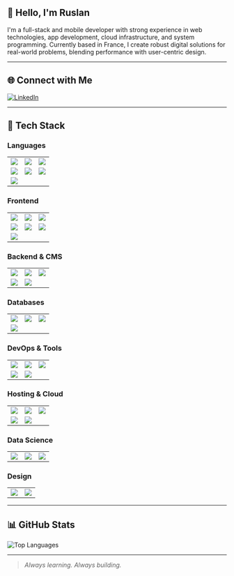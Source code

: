 ## 👋 Hello, I'm Ruslan

I'm a full-stack and mobile developer with strong experience in web technologies, app development, cloud infrastructure, and system programming. Currently based in France, I create robust digital solutions for real-world problems, blending performance with user-centric design.

---

## 🌐 Connect with Me
[![LinkedIn](https://img.shields.io/badge/-LinkedIn-%230077B5?style=flat-square&logo=linkedin&logoColor=white)](https://linkedin.com/in/ruslan-reshetnikov)

---

## 🧰 Tech Stack

### Languages
<table>
  <tr>
    <td><img src="https://img.shields.io/badge/C-%2300599C?style=flat-square&logo=c&logoColor=white" /></td>
    <td><img src="https://img.shields.io/badge/C++-%2300599C?style=flat-square&logo=c%2B%2B&logoColor=white" /></td>
    <td><img src="https://img.shields.io/badge/Python-%233776AB?style=flat-square&logo=python&logoColor=white" /></td>
  </tr>
  <tr>
    <td><img src="https://img.shields.io/badge/JavaScript-%23F7DF1E?style=flat-square&logo=javascript&logoColor=black" /></td>
    <td><img src="https://img.shields.io/badge/TypeScript-%23007ACC?style=flat-square&logo=typescript&logoColor=white" /></td>
    <td><img src="https://img.shields.io/badge/PHP-%23777BB4?style=flat-square&logo=php&logoColor=white" /></td>
  </tr>
  <tr>
    <td><img src="https://img.shields.io/badge/Dart-%230175C2?style=flat-square&logo=dart&logoColor=white" /></td>
  </tr>
</table>

### Frontend
<table>
  <tr>
    <td><img src="https://img.shields.io/badge/React-%2320232a?style=flat-square&logo=react&logoColor=%2361DAFB" /></td>
    <td><img src="https://img.shields.io/badge/React_Native-%2320232a?style=flat-square&logo=react&logoColor=%2361DAFB" /></td>
    <td><img src="https://img.shields.io/badge/Vue.js-%234FC08D?style=flat-square&logo=vuedotjs&logoColor=white" /></td>
  </tr>
  <tr>
    <td><img src="https://img.shields.io/badge/Next.js-black?style=flat-square&logo=next.js&logoColor=white" /></td>
    <td><img src="https://img.shields.io/badge/Nuxt.js-%2300C58E?style=flat-square&logo=nuxt.js&logoColor=white" /></td>
    <td><img src="https://img.shields.io/badge/Flutter-%2302569B?style=flat-square&logo=flutter&logoColor=white" /></td>
  </tr>
  <tr>
    <td><img src="https://img.shields.io/badge/Bootstrap-%238511FA?style=flat-square&logo=bootstrap&logoColor=white" /></td>
  </tr>
</table>

### Backend & CMS
<table>
  <tr>
    <td><img src="https://img.shields.io/badge/Node.js-%23339933?style=flat-square&logo=node.js&logoColor=white" /></td>
    <td><img src="https://img.shields.io/badge/Express-%23404d59?style=flat-square&logo=express&logoColor=white" /></td>
    <td><img src="https://img.shields.io/badge/Symfony-%23000000?style=flat-square&logo=symfony&logoColor=white" /></td>
  </tr>
  <tr>
    <td><img src="https://img.shields.io/badge/Drupal-%230678BE?style=flat-square&logo=drupal&logoColor=white" /></td>
    <td><img src="https://img.shields.io/badge/Joomla-%235091CD?style=flat-square&logo=joomla&logoColor=white" /></td>
  </tr>
</table>

### Databases
<table>
  <tr>
    <td><img src="https://img.shields.io/badge/MySQL-%234479A1?style=flat-square&logo=mysql&logoColor=white" /></td>
    <td><img src="https://img.shields.io/badge/PostgreSQL-%23316192?style=flat-square&logo=postgresql&logoColor=white" /></td>
    <td><img src="https://img.shields.io/badge/SQLite-%2307405e?style=flat-square&logo=sqlite&logoColor=white" /></td>
  </tr>
  <tr>
    <td><img src="https://img.shields.io/badge/MariaDB-%23003545?style=flat-square&logo=mariadb&logoColor=white" /></td>
  </tr>
</table>

### DevOps & Tools
<table>
  <tr>
    <td><img src="https://img.shields.io/badge/Git-%23F05033?style=flat-square&logo=git&logoColor=white" /></td>
    <td><img src="https://img.shields.io/badge/GitHub-%23121011?style=flat-square&logo=github&logoColor=white" /></td>
    <td><img src="https://img.shields.io/badge/GitLab-%23181717?style=flat-square&logo=gitlab&logoColor=white" /></td>
  </tr>
  <tr>
    <td><img src="https://img.shields.io/badge/Docker-%230db7ed?style=flat-square&logo=docker&logoColor=white" /></td>
    <td><img src="https://img.shields.io/badge/Postman-%23FF6C37?style=flat-square&logo=postman&logoColor=white" /></td>
  </tr>
</table>

### Hosting & Cloud
<table>
  <tr>
    <td><img src="https://img.shields.io/badge/AWS-%23FF9900?style=flat-square&logo=amazon-aws&logoColor=white" /></td>
    <td><img src="https://img.shields.io/badge/Google_Cloud-%234285F4?style=flat-square&logo=google-cloud&logoColor=white" /></td>
    <td><img src="https://img.shields.io/badge/OVH-%23123F6D?style=flat-square&logo=ovh&logoColor=white" /></td>
  </tr>
  <tr>
    <td><img src="https://img.shields.io/badge/Apache-%23D42029?style=flat-square&logo=apache&logoColor=white" /></td>
    <td><img src="https://img.shields.io/badge/Nginx-%23009639?style=flat-square&logo=nginx&logoColor=white" /></td>
  </tr>
</table>

### Data Science
<table>
  <tr>
    <td><img src="https://img.shields.io/badge/NumPy-%23013243?style=flat-square&logo=numpy&logoColor=white" /></td>
    <td><img src="https://img.shields.io/badge/Pandas-%23150458?style=flat-square&logo=pandas&logoColor=white" /></td>
    <td><img src="https://img.shields.io/badge/Anaconda-%2344A833?style=flat-square&logo=anaconda&logoColor=white" /></td>
  </tr>
</table>

### Design
<table>
  <tr>
    <td><img src="https://img.shields.io/badge/Figma-%23F24E1E?style=flat-square&logo=figma&logoColor=white" /></td>
    <td><img src="https://img.shields.io/badge/Canva-%2300C4CC?style=flat-square&logo=canva&logoColor=white" /></td>
  </tr>
</table>


---

## 📊 GitHub Stats

![Top Languages](https://github-readme-stats.vercel.app/api/top-langs/?username=a2kad&theme=dark&hide_border=false&layout=compact)

---

> *Always learning. Always building.*

<!-- Generated using custom markdown -->
